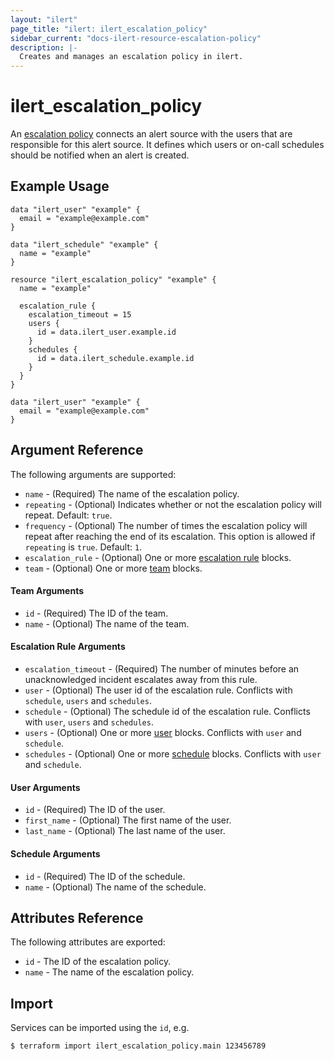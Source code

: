 ```yaml
---
layout: "ilert"
page_title: "ilert: ilert_escalation_policy"
sidebar_current: "docs-ilert-resource-escalation-policy"
description: |-
  Creates and manages an escalation policy in ilert.
---
```


# ilert_escalation_policy

An [escalation policy](https://api.ilert.com/api-docs/#tag/Escalation-Policies) connects an alert source with the users that are responsible for this alert source. It defines which users or on-call schedules should be notified when an alert is created.

## Example Usage

```hcl
data "ilert_user" "example" {
  email = "example@example.com"
}

data "ilert_schedule" "example" {
  name = "example"
}

resource "ilert_escalation_policy" "example" {
  name = "example"

  escalation_rule {
    escalation_timeout = 15
    users {
      id = data.ilert_user.example.id
    }
    schedules {
      id = data.ilert_schedule.example.id
    }
  }
}

data "ilert_user" "example" {
  email = "example@example.com"
}
```

## Argument Reference

The following arguments are supported:

- `name` - (Required) The name of the escalation policy.
- `repeating` - (Optional) Indicates whether or not the escalation policy will repeat. Default: `true`.
- `frequency` - (Optional) The number of times the escalation policy will repeat after reaching the end of its escalation. This option is allowed if `repeating` is `true`. Default: `1`.
- `escalation_rule` - (Optional) One or more [escalation rule](#escalation-rule-arguments) blocks.
- `team` - (Optional) One or more [team](#team-arguments) blocks.

#### Team Arguments

- `id` - (Required) The ID of the team.
- `name` - (Optional) The name of the team.

#### Escalation Rule Arguments

- `escalation_timeout` - (Required) The number of minutes before an unacknowledged incident escalates away from this rule.
- `user` - (Optional) The user id of the escalation rule. Conflicts with `schedule`, `users` and `schedules`.
- `schedule` - (Optional) The schedule id of the escalation rule. Conflicts with `user`, `users` and `schedules`.
- `users` - (Optional) One or more [user](#user-arguments) blocks. Conflicts with `user` and `schedule`.
- `schedules` - (Optional) One or more [schedule](#schedule-arguments) blocks. Conflicts with `user` and `schedule`.

#### User Arguments

- `id` - (Required) The ID of the user.
- `first_name` - (Optional) The first name of the user.
- `last_name` - (Optional) The last name of the user.

#### Schedule Arguments

- `id` - (Required) The ID of the schedule.
- `name` - (Optional) The name of the schedule.

## Attributes Reference

The following attributes are exported:

- `id` - The ID of the escalation policy.
- `name` - The name of the escalation policy.

## Import

Services can be imported using the `id`, e.g.

```sh
$ terraform import ilert_escalation_policy.main 123456789
```
